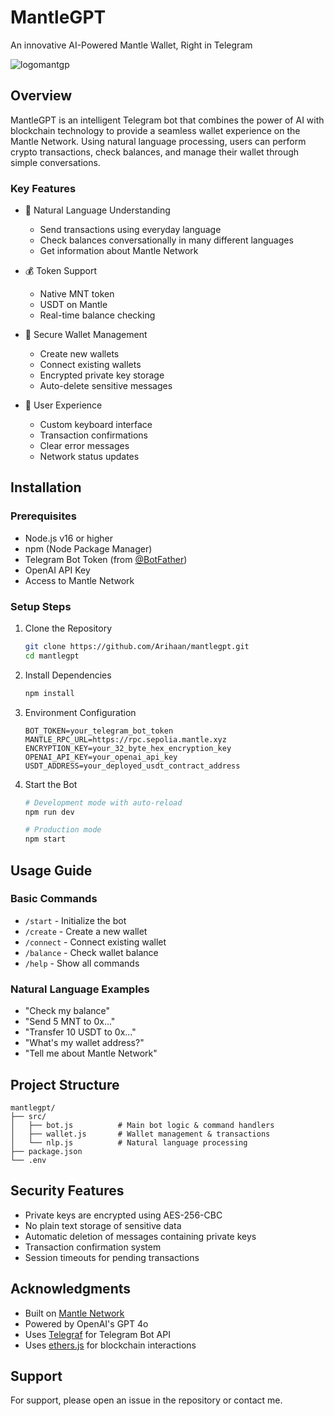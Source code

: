 # MantleGPT

An innovative AI-Powered Mantle Wallet, Right in Telegram

![logomantgp](https://github.com/user-attachments/assets/28741c15-ffb4-4833-b39a-2f35bddc4c1b)

## Overview

MantleGPT is an intelligent Telegram bot that combines the power of AI with blockchain technology to provide a seamless wallet experience on the Mantle Network. Using natural language processing, users can perform crypto transactions, check balances, and manage their wallet through simple conversations.

### Key Features

- 🧠 Natural Language Understanding
  - Send transactions using everyday language
  - Check balances conversationally in many different languages
  - Get information about Mantle Network

- 💰 Token Support
  - Native MNT token
  - USDT on Mantle
  - Real-time balance checking

- 🔐 Secure Wallet Management
  - Create new wallets
  - Connect existing wallets
  - Encrypted private key storage
  - Auto-delete sensitive messages

- 💬 User Experience
  - Custom keyboard interface
  - Transaction confirmations
  - Clear error messages
  - Network status updates

## Installation

### Prerequisites

- Node.js v16 or higher
- npm (Node Package Manager)
- Telegram Bot Token (from [@BotFather](https://t.me/botfather))
- OpenAI API Key
- Access to Mantle Network

### Setup Steps

1. Clone the Repository

    ```bash
    git clone https://github.com/Arihaan/mantlegpt.git
    cd mantlegpt
    ```

2. Install Dependencies

    ```bash
    npm install
    ```

3. Environment Configuration

    ```env
    BOT_TOKEN=your_telegram_bot_token
    MANTLE_RPC_URL=https://rpc.sepolia.mantle.xyz
    ENCRYPTION_KEY=your_32_byte_hex_encryption_key
    OPENAI_API_KEY=your_openai_api_key
    USDT_ADDRESS=your_deployed_usdt_contract_address
    ```

4. Start the Bot

    ```bash
    # Development mode with auto-reload
    npm run dev

    # Production mode
    npm start
    ```

## Usage Guide

### Basic Commands

- `/start` - Initialize the bot
- `/create` - Create a new wallet
- `/connect` - Connect existing wallet
- `/balance` - Check wallet balance
- `/help` - Show all commands

### Natural Language Examples

- "Check my balance"
- "Send 5 MNT to 0x..."
- "Transfer 10 USDT to 0x..."
- "What's my wallet address?"
- "Tell me about Mantle Network"

## Project Structure

    mantlegpt/
    ├── src/
    │   ├── bot.js          # Main bot logic & command handlers
    │   ├── wallet.js       # Wallet management & transactions
    │   └── nlp.js          # Natural language processing
    ├── package.json
    └── .env
    

## Security Features

- Private keys are encrypted using AES-256-CBC
- No plain text storage of sensitive data
- Automatic deletion of messages containing private keys
- Transaction confirmation system
- Session timeouts for pending transactions

## Acknowledgments

- Built on [Mantle Network](https://mantle.xyz)
- Powered by OpenAI's GPT 4o
- Uses [Telegraf](https://github.com/telegraf/telegraf) for Telegram Bot API
- Uses [ethers.js](https://docs.ethers.org/v6/) for blockchain interactions

## Support

For support, please open an issue in the repository or contact me. 
